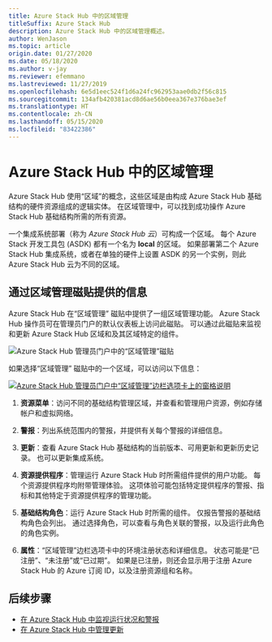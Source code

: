 ```yaml
---
title: Azure Stack Hub 中的区域管理
titleSuffix: Azure Stack Hub
description: Azure Stack Hub 中的区域管理概述。
author: WenJason
ms.topic: article
origin.date: 01/27/2020
ms.date: 05/18/2020
ms.author: v-jay
ms.reviewer: efemmano
ms.lastreviewed: 11/27/2019
ms.openlocfilehash: 6e5d1eec524f1d6a24fc962953aae0db2f56c815
ms.sourcegitcommit: 134afb420381acd8d6ae56b0eea367e376bae3ef
ms.translationtype: HT
ms.contentlocale: zh-CN
ms.lasthandoff: 05/15/2020
ms.locfileid: "83422386"
---
```

# <a name="region-management-in-azure-stack-hub"></a>Azure Stack Hub 中的区域管理

Azure Stack Hub 使用“区域”的概念，这些区域是由构成 Azure Stack Hub 基础结构的硬件资源组成的逻辑实体。  在区域管理中，可以找到成功操作 Azure Stack Hub 基础结构所需的所有资源。

一个集成系统部署（称为 *Azure Stack Hub 云*）可构成一个区域。 每个 Azure Stack 开发工具包 (ASDK) 都有一个名为 **local** 的区域。 如果部署第二个 Azure Stack Hub 集成系统，或者在单独的硬件上设置 ASDK 的另一个实例，则此 Azure Stack Hub 云为不同的区域。

## <a name="information-available-through-the-region-management-tile"></a>通过区域管理磁贴提供的信息

Azure Stack Hub 在“区域管理”  磁贴中提供了一组区域管理功能。 Azure Stack Hub 操作员可在管理员门户的默认仪表板上访问此磁贴。 可以通过此磁贴来监视和更新 Azure Stack Hub 区域和及其区域特定的组件。

![Azure Stack Hub 管理员门户中的“区域管理”磁贴](media/azure-stack-region-management/image1.png)

如果选择“区域管理”  磁贴中的一个区域，可以访问以下信息：

[![Azure Stack Hub 管理员门户中“区域管理”边栏选项卡上的窗格说明](media/azure-stack-region-management/regionssm.png "Azure Stack Hub 管理员门户中的“区域管理”边栏选项卡")](media/azure-stack-region-management/regions.png#lightbox)

1. **资源菜单**：访问不同的基础结构管理区域，并查看和管理用户资源，例如存储帐户和虚拟网络。

2. **警报**：列出系统范围内的警报，并提供有关每个警报的详细信息。

3. **更新**：查看 Azure Stack Hub 基础结构的当前版本、可用更新和更新历史记录。 也可以更新集成系统。

4. **资源提供程序**：管理运行 Azure Stack Hub 时所需组件提供的用户功能。 每个资源提供程序均附带管理体验。 这项体验可能包括特定提供程序的警报、指标和其他特定于资源提供程序的管理功能。

5. **基础结构角色**：运行 Azure Stack Hub 时所需的组件。 仅报告警报的基础结构角色会列出。 通过选择角色，可以查看与角色关联的警报，以及运行此角色的角色实例。

6. **属性**：“区域管理”边栏选项卡中的环境注册状态和详细信息。 状态可能是“已注册”、“未注册”或“已过期”。    如果是已注册，则还会显示用于注册 Azure Stack Hub 的 Azure 订阅 ID，以及注册资源组和名称。

## <a name="next-steps"></a>后续步骤

- [在 Azure Stack Hub 中监视运行状况和警报](azure-stack-monitor-health.md)
- [在 Azure Stack Hub 中管理更新](azure-stack-updates.md)
